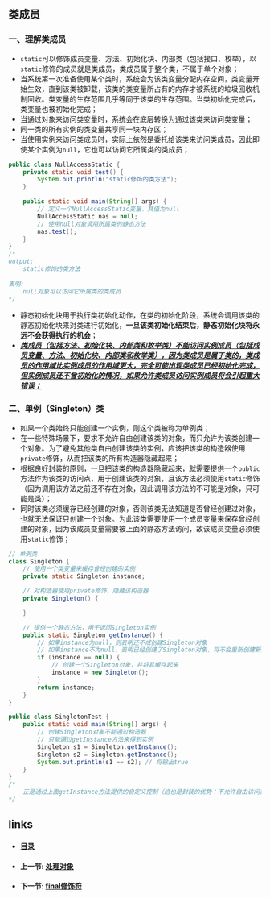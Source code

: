 ## 类成员

### 一、理解类成员

- `static`可以修饰成员变量、方法、初始化块、内部类（包括接口、枚举），以`static`修饰的成员就是类成员，类成员属于整个类，不属于单个对象；
- 当系统第一次准备使用某个类时，系统会为该类变量分配内存空间，类变量开始生效，直到该类被卸载，该类的类变量所占有的内存才被系统的垃圾回收机制回收。类变量的生存范围几乎等同于该类的生存范围。当类初始化完成后，类变量也被初始化完成；
- 当通过对象来访问类变量时，系统会在底层转换为通过该类来访问类变量；
- 同一类的所有实例的类变量共享同一块内存区；
- 当使用实例来访问类成员时，实际上依然是委托给该类来访问类成员，因此即使某个实例为`null`，它也可以访问它所属类的类成员；

```java
public class NullAccessStatic {
    private static void test() {
        System.out.println("static修饰的类方法");
    }

    public static void main(String[] args) {
        // 定义一个NullAccessStatic变量，其值为null
        NullAccessStatic nas = null;
        // 使用null对象调用所属类的静态方法
        nas.test();
    }
}
/*
output:
	static修饰的类方法
	
表明:
	null对象可以访问它所属类的类成员
*/
```

- 静态初始化块用于执行类初始化动作，在类的初始化阶段，系统会调用该类的静态初始化块来对类进行初始化，**一旦该类初始化结束后，静态初始化块将永远不会获得执行的机会**；
- **<u>*类成员（包括方法、初始化块、内部类和枚举类）不能访问实例成员（包括成员变量、方法、初始化块、内部类和枚举类），因为类成员是属于类的，类成员的作用域比实例成员的作用域更大，完全可能出现类成员已经初始化完成，但实例成员还不曾初始化的情况，如果允许类成员访问实例成员将会引起重大错误；*</u>**



### 二、单例（Singleton）类

- 如果一个类始终只能创建一个实例，则这个类被称为单例类；
- 在一些特殊场景下，要求不允许自由创建该类的对象，而只允许为该类创建一个对象。为了避免其他类自由创建该类的实例，应该把该类的构造器使用`private`修饰，从而把该类的所有构造器隐藏起来；
- 根据良好封装的原则，一旦把该类的构造器隐藏起来，就需要提供一个`public`方法作为该类的访问点，用于创建该类的对象，且该方法必须使用`static`修饰（因为调用该方法之前还不存在对象，因此调用该方法的不可能是对象，只可能是类）；
- 同时该类必须缓存已经创建的对象，否则该类无法知道是否曾经创建过对象，也就无法保证只创建一个对象。为此该类需要使用一个成员变量来保存曾经创建的对象，因为该成员变量需要被上面的静态方法访问，故该成员变量必须使用`static`修饰；

```java
// 单例类
class Singleton {
    // 使用一个类变量来缓存曾经创建的实例
    private static Singleton instance;

    // 对构造器使用private修饰，隐藏该构造器
    private Singleton() {

    }

    // 提供一个静态方法，用于返回Singleton实例
    public static Singleton getInstance() {
        // 如果instance为null，则表明还不成创建Singleton对象
        // 如果instance不为null，表明已经创建了Singleton对象，将不会重新创建新的实例
        if (instance == null) {
            // 创建一个Singleton对象，并将其缓存起来
            instance = new Singleton();
        }
        return instance;
    }
}

public class SingletonTest {
    public static void main(String[] args) {
        // 创建Singleton对象不能通过构造器
        // 只能通过getInstance方法来得到实例
        Singleton s1 = Singleton.getInstance();
        Singleton s2 = Singleton.getInstance();
        System.out.println(s1 == s2); // 将输出true
    }
}
/*
	正是通过上面getInstance方法提供的自定义控制（这也是封装的优势：不允许自由访问类的成员变量和实现细节，而是通过方法来控制合适暴露），保证Singleton类只能产生一个实例。所以，在SingletonTest类的main()方法中，看到两次产生的Singleton对象实际上是同一个对象。
*/
```

## links

- #### [目录](<README.md>)

- #### 上一节: [处理对象](<03.11.md>)

- #### 下一节: [final修饰符](<03.13.md>)